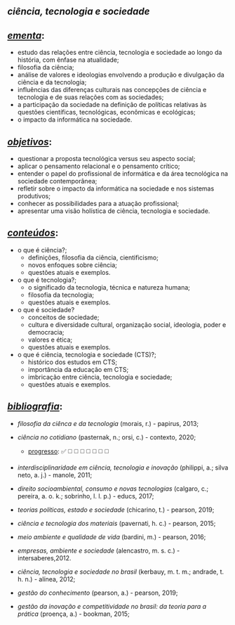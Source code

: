 ## *ciência, tecnologia e sociedade*
## <ins>*ementa*</ins>:
- estudo das relações entre ciência, tecnologia e sociedade ao longo da história, com ênfase na atualidade;
- filosofia da ciência;
- análise de valores e ideologias envolvendo a produção e divulgação da ciência e da tecnologia;
- influências das diferenças culturais nas concepções de ciência e tecnologia e de suas relações com as sociedades;
- a participação da sociedade na definição de políticas relativas às questões científicas, tecnológicas, econômicas e ecológicas;
- o impacto da informática na sociedade.

## <ins>*objetivos*</ins>:
- questionar a proposta tecnológica versus seu aspecto social;
- aplicar o pensamento relacional e o pensamento crítico;
- entender o papel do profissional de informática e da área tecnológica na sociedade contemporânea;
- refletir sobre o impacto da informática na sociedade e nos sistemas produtivos;
- conhecer as possibilidades para a atuação profissional;
- apresentar uma visão holística de ciência, tecnologia e sociedade.

## <ins>*conteúdos*</ins>:
- o que é ciência?;
  - definições, filosofia da ciência, cientificismo;
  - novos enfoques sobre ciência;
  - questões atuais e exemplos.
- o que é tecnologia?;
  - o significado da tecnologia, técnica e natureza humana;
  - filosofia da tecnologia;
  - questões atuais e exemplos.
- o que é sociedade?
  - conceitos de sociedade;
  - cultura e diversidade cultural, organização social, ideologia, poder e democracia;
  - valores e ética;
  - questões atuais e exemplos.
- o que é ciência, tecnologia e sociedade (CTS)?;
  - histórico dos estudos em CTS;
  - importância da educação em CTS;
  - imbricação entre ciência, tecnologia e sociedade;
  - questões atuais e exemplos.

## <ins>*bibliografia*</ins>:
- *filosofia da ciênca e da tecnologia* (morais, r.) - papirus, 2013;
- *ciência no cotidiano* (pasternak, n.; orsi, c.) - contexto, 2020;
  - <ins>progresso</ins>: :white_check_mark:	:white_medium_square: :white_medium_square: :white_medium_square: :white_medium_square: :white_medium_square: :white_medium_square: :white_medium_square:
- *interdisciplinaridade em ciência, tecnologia e inovação* (philippi, a.; silva neto, a. j.) - manole, 2011;
- *direito socioambiental, consumo e novas tecnologias* (calgaro, c.; pereira, a. o. k.; sobrinho, l. l. p.) - educs, 2017;
- *teorias políticas, estado e sociedade* (chicarino, t.) - pearson, 2019;
- *ciência e tecnologia dos materiais* (pavernati, h. c.) - pearson, 2015;
- *meio ambiente e qualidade de vida* (bardini, m.) - pearson, 2016;
- *empresas, ambiente e sociedade* (alencastro, m. s. c.) - intersaberes,2012.

- *ciência, tecnologia e sociedade no brasil* (kerbauy, m. t. m.; andrade, t. h. n.) - alínea, 2012;
- *gestão do conhecimento* (pearson, a.) - pearson, 2019;
- *gestão da inovação e competitividade no brasil: da teoria para a prática* (proença, a.) - bookman, 2015;